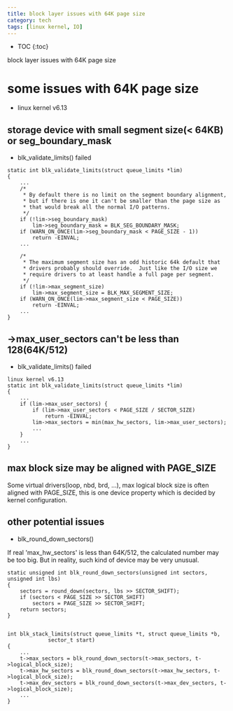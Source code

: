 ```yaml
---
title: block layer issues with 64K page size
category: tech
tags: [linux kernel, IO]
---
```


* TOC
{:toc}

block layer issues with 64K page size

# **some issues with 64K page size**

- linux kernel v6.13

## storage device with small segment size(< 64KB) or seg_boundary_mask

- blk_validate_limits() failed

```
static int blk_validate_limits(struct queue_limits *lim)
{
    ...
	/*
	 * By default there is no limit on the segment boundary alignment,
	 * but if there is one it can't be smaller than the page size as
	 * that would break all the normal I/O patterns.
	 */
	if (!lim->seg_boundary_mask)
		lim->seg_boundary_mask = BLK_SEG_BOUNDARY_MASK;
	if (WARN_ON_ONCE(lim->seg_boundary_mask < PAGE_SIZE - 1))
		return -EINVAL;
    ...

    /*
	 * The maximum segment size has an odd historic 64k default that
	 * drivers probably should override.  Just like the I/O size we
	 * require drivers to at least handle a full page per segment.
	 */
	if (!lim->max_segment_size)
		lim->max_segment_size = BLK_MAX_SEGMENT_SIZE;
	if (WARN_ON_ONCE(lim->max_segment_size < PAGE_SIZE))
		return -EINVAL;
    ...
}
```

## ->max_user_sectors can't be less than 128(64K/512)

- blk_validate_limits() failed

```
linux kernel v6.13
static int blk_validate_limits(struct queue_limits *lim)
{
    ...
	if (lim->max_user_sectors) {
		if (lim->max_user_sectors < PAGE_SIZE / SECTOR_SIZE)
			return -EINVAL;
		lim->max_sectors = min(max_hw_sectors, lim->max_user_sectors);
        ...
    }
    ...
}
```

## max block size may be aligned with PAGE_SIZE

Some virtual drivers(loop, nbd, brd, ...), max logical block size is often aligned
with PAGE_SIZE, this is one device property which is decided by kernel configuration.

## other potential issues

- blk_round_down_sectors()

If real 'max_hw_sectors' is less than 64K/512, the calculated number may be
too big. But in reality, such kind of device may be very unusual.

```
static unsigned int blk_round_down_sectors(unsigned int sectors, unsigned int lbs)
{
	sectors = round_down(sectors, lbs >> SECTOR_SHIFT);
	if (sectors < PAGE_SIZE >> SECTOR_SHIFT)
		sectors = PAGE_SIZE >> SECTOR_SHIFT;
	return sectors;
}


int blk_stack_limits(struct queue_limits *t, struct queue_limits *b,
		     sector_t start)
{
    ...
	t->max_sectors = blk_round_down_sectors(t->max_sectors, t->logical_block_size);
	t->max_hw_sectors = blk_round_down_sectors(t->max_hw_sectors, t->logical_block_size);
	t->max_dev_sectors = blk_round_down_sectors(t->max_dev_sectors, t->logical_block_size);
    ...
}
```
